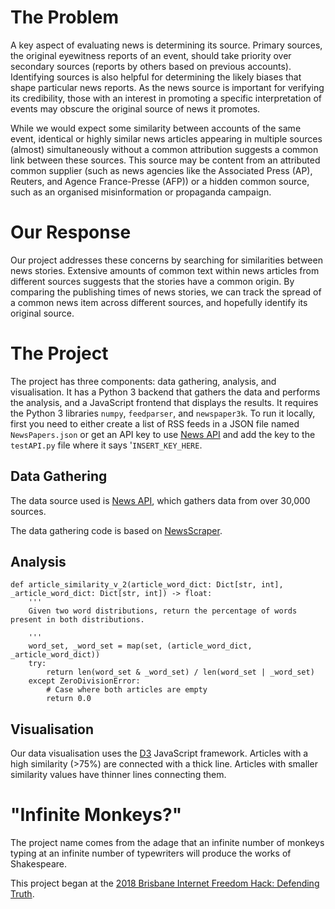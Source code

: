 # The Problem

A key aspect of evaluating news is determining its source. Primary sources, the original eyewitness reports of an event, should take priority over secondary sources (reports by others based on previous accounts). Identifying sources is also helpful for determining the likely biases that shape particular news reports. As the news source is important for verifying its credibility, those with an interest in promoting a specific interpretation of events may obscure the original source of news it promotes.

While we would expect some similarity between accounts of the same event, identical or highly similar news articles appearing in multiple sources (almost) simultaneously without a common attribution suggests a common link between these sources. This source may be content from an attributed common supplier (such as news agencies like the Associated Press (AP), Reuters, and Agence France-Presse (AFP)) or a hidden common source, such as an organised misinformation or propaganda campaign.

# Our Response

Our project addresses these concerns by searching for similarities between news stories. Extensive amounts of common text within news articles from different sources suggests that the stories have a common origin. By comparing the publishing times of news stories, we can track the spread of a common news item across different sources, and hopefully identify its original source.

# The Project

The project has three components: data gathering, analysis, and visualisation. It has a Python 3 backend that gathers the data and performs the analysis, and a JavaScript frontend that displays the results. It requires the Python 3 libraries `numpy`, `feedparser`, and `newspaper3k`. To run it locally, first you need to either create a list of RSS feeds in a JSON file named `NewsPapers.json` or get an API key to use [News API](https://newsapi.org/) and add the key to the `testAPI.py` file where it says '`INSERT_KEY_HERE`.

## Data Gathering

The data source used is [News API](https://newsapi.org/), which gathers data from over 30,000 sources.

The data gathering code is based on [NewsScraper](https://github.com/holwech/NewsScraper).

## Analysis

    def article_similarity_v_2(article_word_dict: Dict[str, int], _article_word_dict: Dict[str, int]) -> float:
        '''
        Given two word distributions, return the percentage of words present in both distributions.
    
        '''
        word_set, _word_set = map(set, (article_word_dict, _article_word_dict))
        try:
            return len(word_set & _word_set) / len(word_set | _word_set)
        except ZeroDivisionError:
            # Case where both articles are empty
            return 0.0

## Visualisation

Our data visualisation uses the [D3](www.d3js.org) JavaScript framework. Articles with a high similarity (>75%) are connected with a thick line. Articles with smaller similarity values have thinner lines connecting them.

# "Infinite Monkeys?"

The project name comes from the adage that an infinite number of monkeys typing at an infinite number of typewriters will produce the works of Shakespeare. 

This project began at the [2018 Brisbane Internet Freedom Hack: Defending Truth](https://internetfreedomhack.org/brisbane).
